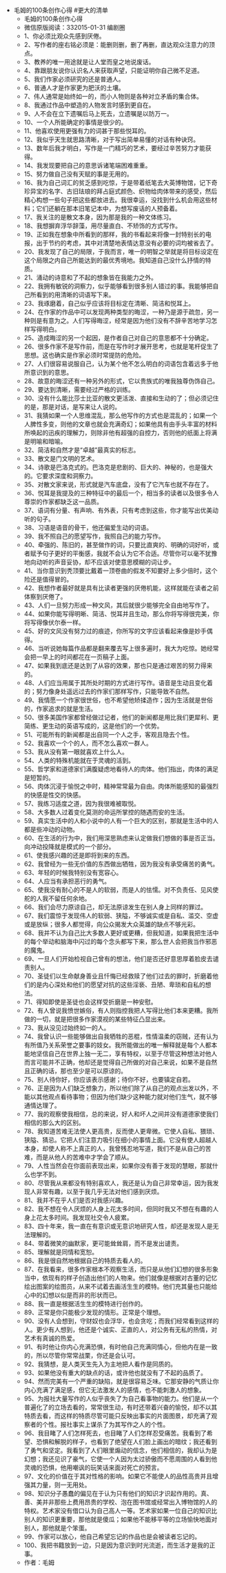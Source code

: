 - 毛姆的100条创作心得 #更大的清单
    - 毛姆的100条创作心得
    - 微信原版阅读：332015-01-31 编剧圈
    - 1、你必须比观众先感到厌倦。
    - 2、写作者的座右铭必须是：能删则删，删了再删，直达观众注意力的顶点。
    - 3、教养的唯一用途就是让人堂而皇之地说废话。
    - 4、靠跟朋友说你认识名人来获取声望，只能证明你自己微不足道。
    - 5、我们作家必须研究的还是普通人。
    - 6、普通人才是作家更为肥沃的土壤。
    - 7、伟人通常是始终如一的，而小人物则是各种对立矛盾的集合体。
    - 8、我通过作品中塑造的人物发言时感到更自在。
    - 9、人不会在立下遗嘱后马上死去，立遗嘱是以防万一。
    - 10、一个人所能确定的事情是很少的。
    - 11、他喜欢使用更强有力的词甚于那些悦耳的。
    - 12、我似乎天生就思路清晰，对于写出简单易懂的对话有种诀窍。
    - 13、数年后我才明白，写作是一门精巧的艺术，要经过辛苦努力才能获得。
    - 14、我发现要把自己的意思诉诸笔端困难重重。
    - 15、努力做自己没有天赋的事是无用的。
    - 16、我为自己词汇的贫乏感到吃惊，于是带着纸笔去大英博物馆，记下奇珍异宝的名字、古旧珐琅的拜占庭式颜色、织物给肉体带来的感受，然后精心构想一些句子把这些都放进去。我很幸运，没找到什么机会用这些材料；它们还躺在那本旧笔记本中，为想写废话的人预备着。
    - 17、我关注的是散文本身，因为那是我的一种文体练习。
    - 18、我想摒弃浮华辞藻，用尽量直白、不矫饰的方式写作。
    - 19、正如我在想象中所看到的那样，我的书看起来将像一封特别长的电报，出于节约的考虑，其中对清楚地表情达意没有必要的词均被省去了。
    - 20、我发现了自己的局限，于我而言，唯一的明智之举就是将目标设定在这个局限之内自己所能达到的最优秀境地。我知道自己没什么抒情的特质。
    - 21、涌动的诗意和了不起的想象皆在我能力之外。
    - 22、我拥有敏锐的洞察力，似乎能够看到很多别人错过的事。我能够把自己所看到的用清晰的词语写下来。
    - 23、我琢磨着，自己似乎应该将目标定在清晰、简洁和悦耳上。
    - 24、在作家的作品中可以发现两种类型的晦涩，一种乃是源于疏忽，另一种则是有意为之。人们写得晦涩，经常是因为他们没有不辞辛苦地学习怎样写得明白。
    - 25、造成晦涩的另一个起因，是作者自己对自己的意思都不十分确定。
    - 26、很多作家不是写作前，而是在写作时才展开思考，也就是笔杆促生了思想。这也确实是作家必须时常提防的危险。
    - 27、人们很容易说服自己，认为某个他不怎么明白的词语包含着远多于他所意识到的意思。
    - 28、故意的晦涩还有一种另外的形式，它以贵族式的唯我独尊伪饰自己。
    - 29、要达到清晰，需要经过严格的训练。
    - 30、没有什么能比莎士比亚的散文更活泼、直接和生动的了；但必须记住的是，那是对话，是写来让人说的。
    - 31、我猜如果一个人思维混乱，那么他写作的方式也是混乱的；如果一个人脾性多变，则他的文章也就会充满奇幻；如果他具有由手头丰富的材料所唤起的迅疾的理解力，则除非他有超强的自控力，否则他的纸面上将满是明喻和暗喻。
    - 32、简洁和自然才是“卓越”最真实的标志。
    - 33、散文是门文明的艺术。
    - 34、诗歌是巴洛克式的。巴洛克是悲剧的、巨大的、神秘的，也是强大的。它要求深度和洞察力。
    - 35、对散文家来说，形式就是汽车底盘，没有了它汽车也就不存在了。
    - 36、悦耳是我提及的三种特征中的最后一个，相当多的读者以及很多令人尊崇的作家都缺乏这一品质。
    - 37、语词有分量、有声响、有外表，只有考虑到这些，你才能写出优美动听的句子。
    - 38、习语是语音的骨干，他还偏爱生动的词语。
    - 39、我不照自己的愿望写作，我照自己的能力写作。
    - 40、牵强的、陈旧的，甚至做作的词，只要比直爽的、明确的词好听，或者赋予句子更好的平衡感，我就不会认为它不合适。尽管你可以毫不犹豫地向动听的声音妥协，却不应该对使意思模糊的词让步。
    - 41、当你意识到秃顶要比戴着一顶卷曲的假发不知要好上多少倍时，这个险还是值得冒的。
    - 42、我想作者最好就是具有比读者更强的厌倦机能，这样就能在读者之前体察到厌倦了。
    - 43、人们一旦努力形成一种文风，其后就很少能够完全自由地写作了。
    - 44、如果你能写得明晰、简洁、悦耳并且生动，那么你将写得很完美，你将写得像伏尔泰一样。
    - 45、好的文风没有努力过的痕迹，你所写的文字应该看起来像是妙手偶得。
    - 46、当听说她每篇作品都是翻来覆去写上很多遍时，我大为吃惊。她经常会把一早上的时间都花在一页稿子上面。
    - 47、如果我到底还是达到了从容的效果，那也只是通过艰苦的努力得来的。
    - 48、人们应当用属于其所处时期的方式进行写作。语音是生动且变化着的；努力像身处遥远过去的作家们那样写作，只能导致不自然。
    - 49、我情愿一个作家很世俗，也不希望他矫揉造作；因为生活就是世俗的，作家追求的就是生活。
    - 50、很多美国作家都曾经做过记者，他们的新闻都是用比我们更犀利、更简练、更生动的英语写成的，这是他们的一个优势。
    - 51、可能所有的新闻都是出自同一个人之手，客观且隐去个性。
    - 52、我喜欢一个个的人，而不怎么喜欢一群人。
    - 53、我从没有第一眼就喜欢上什么人。
    - 54、人类的特殊机能就在于灵魂的活到。
    - 55、哲学家和道德家们满腹疑虑地看待人的肉体。他们指出，肉体的满足是短暂的。
    - 56、肉体沉浸于愉悦之中时，精神常常最为自由。肉体所能感知的最强烈的快感是性交的快感。
    - 57、我练习适度之道，因为我很难被取悦。
    - 58、大多数人过着变化莫测的命运所掌控的随遇而安的生活。
    - 59、真实生活中的人和小说中的人有一个巨大的区别，那就是生活中的人都是些冲动的动物。
    - 60、在生活的行为中，我们用深思熟虑来认定做我们想做的事是否正当。向冲动投降就是模式的一个部分。
    - 61、使我感兴趣的还是即将到来的东西。
    - 62、我曾经为一些无价值的东西做出牺牲，因为我没有承受痛苦的勇气。
    - 63、年轻的时候我特别没有宽容心。
    - 64、人应当有承担恶行的勇气。
    - 65、使我没有耐心的不是人的软弱，而是人的怯懦。对不负责任、见风使舵的人我不留任何余地。
    - 66、我们会尽力原谅自己，却无法原谅发生在别人身上同样的罪过。
    - 67、我们震惊于发现伟人的软弱、狭隘，不够诚实或是自私、滥交、空虚或是放纵；很多人都觉得，向公众揭发大众英雄的缺点不够光彩。
    - 68、我并不认为自己比大多数人更好或更糟，但我知道，如果我把生活中的每个举动和脑海中闪过的每个念头都写下来，那么世人会把我当作邪恶的魔鬼。
    - 69、一旦人们开始检视自己曾有的想法，他们是否还好意思厚着脸皮去谴责别人。
    - 70、圣徒们以生命献身善业且忏悔已经救赎了他们过去的罪时，折磨着他们的是内心深处和他们的愿望对抗的这些淫亵、丑陋、卑琐和自私的想法。
    - 71、得知即使是圣徒也会这样受折磨是一种安慰。
    - 72、有人曾说我愤世嫉俗，有人则指控我把人写得比他们本来更糟。我所做的一切，就是把很多作家漠视的某些特征凸显出来。
    - 73、我从没见过始终如一的人。
    - 74、我曾认识一些能够做出自我牺牲的恶棍，性情温柔的窃贼，还有认为有所值乃关系荣誉之要事的妓女。我所能做出的唯一解释就是每个人都本能地坚信自己在世界上独一无二，享有特权，以至于尽管这种想法对他人而言可能并不正确，他却还是觉得自己所做的对自己来说，如果不是自然且正确的话，那也至少是可以原谅的。
    - 75、别人待你好，你应该表示感谢；待你不好，也要镇定自若。
    - 76、正是因为人们缺乏想象力，所以他们除了从自己的观点出发以外，不能以其他观点看待事物；但因为他们缺少这种能力就对他们生气，就不够通情达理了。
    - 77、我的观察使我相信，总的来说，好人和坏人之间并没有道德家使我们相信的那么大的区别。
    - 78、我知道苦难无法使人更高贵，反而使人更卑微。它使人自私、猥琐、狭隘、猜忌。它把人们注意力吸引在细小的事情上面。它没有使人超越人本身，却使人称不上真正的人，我曾残忍地写道，我们不是从自己的苦难，而是从他人的苦难中才学会了顺从。
    - 79、人性当然会在你面前表现出来，如果你没有善于发现的慧眼，那就什么也学不到。
    - 80、尽管我从来都没有特别喜欢人，我还是认为自己非常幸运，因为我发现人非常有趣，以至于我几乎无法对他们感到厌烦。
    - 81、我并不在乎人们是否对我感兴趣。
    - 82、我不想在令人厌烦的人身上花太多时间，但同时我又不想在有趣的人身上花太多时间。我发现社交令人疲累。
    - 83、四十年来，我一直在有意识或无意识地研究人性，却还是发现人是无法理解的。
    - 84、带着微笑的幽默家，更可能耸耸肩，而不是发出谴责。
    - 85、理解就是同情和宽恕。
    - 86、我是很自然地根据自己的特质去看人的。
    - 87、在我看来，很多作家根本不观察生活，而只是从他们幻想的很多形象当中，依现有的样子创造出他们的人物来。他们就像是根据对古董的记忆绘出图案的绘图员，从来不试着去画活生生的模特。他们充其量也只能给心中的幻想以似是而非的形状而已。
    - 88、我一直是根据活生生的模特进行创作的。
    - 89、正常是你只能极少发现的情形。正常是个理想。
    - 90、没有人会想到，守财奴也会浮华，也会贪吃；而我们经常看到这样的人。更少有人想到，他还是个诚实、正直的人，对公务有无私的热情，对艺术有真诚的热爱。
    - 91、有时他让你内心充满恐惧，有时他自己充满同情心，但他内在是一致的，所以尽管你常常战栗，你还是会认可。
    - 92、我猜想，是人类天生先入为主地把人看作是同质的。
    - 93、如果他没有重大的缺点的话，或许他也就没有了不起的品质了。
    - 94、然而完美有一个严重的缺陷，就是很容易乏味。它那安静的气质让你内心充满了满足感，但它无法激发人的感情，也不能刺激人的想象。
    - 95、为报社大量写作的人似乎丧失了为自己看事物的能力。他们是从一个普遍化了的立场去看的，常常很生动，有时还带着兴奋的愉悦，却不以其特质去看，而这样的特质尽管可能只反映出事实的片面图景，却充满了观察者的个性。报社事实上谋杀了为其写作之人的个性。
    - 96、我目睹了人们怎样死去，也目睹了人们怎样忍受痛苦。我看到了希望、恐惧和解脱的样子，也看到了绝望在人们脸上画出的暗纹；我还看到了勇气和坚定。我看到了人们眼里煽动的信念，他们相信的，我却认为是幻想；我还见识了豪气，它使一个人因为太过骄傲而不愿周围的人看到他灵魂的恐惧，他用嘲讽的玩笑话来面对死亡的预言。
    - 97、文化的价值在于其对性格的影响。如果它不能使人的品性高贵并且增强其力量，则一无用处。
    - 98、知识分子愚蠢的偏见在于认为只有他们的知识才识起作用的。真、善、美并非那些上费用昂贵的学校、泡在图书馆或经常出入博物馆的人的特权。艺术家没有借口认为自己高人一等。艺术家如果一位自己的知识比别人的知识更重要，那他就是傻瓜；如果他不能移平等的立场愉快地面对别人，那他就是个笨蛋。
    - 99、作家可以放心，他自己希望忘记的作品也是会被读者忘记的。
    - 100、我把书籍放到一边，只是因为意识到时光流逝，而生活才是我的正事。
    - 作者：毛姆
